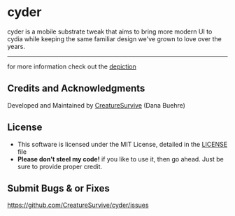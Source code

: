 # cyder

cyder is a mobile substrate tweak that aims to bring more modern UI to cydia while keeping the same familiar design we've grown to love over the years.

------

for more information check out the [depiction](https://creaturecoding.com/?page=depiction&id=cyder)

## Credits and Acknowledgments

Developed and Maintained by [CreatureSurvive](https://creaturecoding.com/) (Dana Buehre)

## License

- This software is licensed under the MIT License, detailed in the [LICENSE](https://github.com/CreatureSurvive/cyder/tree/master/LICENSE) file
- __Please don't steel my code!__ if you like to use it, then go ahead. Just be sure to provide proper credit.

## Submit Bugs & or Fixes

https://github.com/CreatureSurvive/cyder/issues
